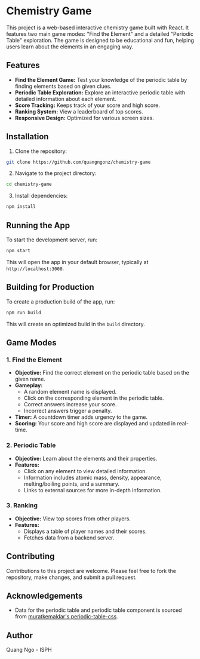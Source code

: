 # Chemistry Game

This project is a web-based interactive chemistry game built with React. It features two main game modes: "Find the Element" and a detailed "Periodic Table" exploration. The game is designed to be educational and fun, helping users learn about the elements in an engaging way.

## Features

- **Find the Element Game:** Test your knowledge of the periodic table by finding elements based on given clues.
- **Periodic Table Exploration:** Explore an interactive periodic table with detailed information about each element.
- **Score Tracking:** Keeps track of your score and high score.
- **Ranking System:** View a leaderboard of top scores.
- **Responsive Design:** Optimized for various screen sizes.

## Installation

1. Clone the repository:

```bash
git clone https://github.com/quangngonz/chemistry-game
```

2. Navigate to the project directory:

```bash
cd chemistry-game
```

3. Install dependencies:

```bash
npm install
```

## Running the App

To start the development server, run:

```bash
npm start
```

This will open the app in your default browser, typically at `http://localhost:3000`.

## Building for Production

To create a production build of the app, run:

```bash
npm run build
```

This will create an optimized build in the `build` directory.

## Game Modes

### 1. Find the Element

- **Objective:** Find the correct element on the periodic table based on the given name.
- **Gameplay:**
  - A random element name is displayed.
  - Click on the corresponding element in the periodic table.
  - Correct answers increase your score.
  - Incorrect answers trigger a penalty.
- **Timer:** A countdown timer adds urgency to the game.
- **Scoring:** Your score and high score are displayed and updated in real-time.

### 2. Periodic Table

- **Objective:** Learn about the elements and their properties.
- **Features:**
  - Click on any element to view detailed information.
  - Information includes atomic mass, density, appearance, melting/boiling points, and a summary.
  - Links to external sources for more in-depth information.

### 3. Ranking

- **Objective:** View top scores from other players.
- **Features:**
  - Displays a table of player names and their scores.
  - Fetches data from a backend server.

## Contributing

Contributions to this project are welcome. Please feel free to fork the repository, make changes, and submit a pull request.

## Acknowledgements

- Data for the periodic table and periodic table component is sourced from [muratkemaldar's periodic-table-css](https://github.com/muratkemaldar/periodic-table-css).

## Author

Quang Ngo - ISPH
